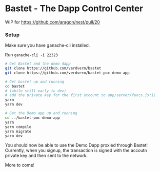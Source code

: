 # Bastet - The Dapp Control Center

WIP for https://github.com/aragon/nest/pull/20



### Setup

Make sure you have ganache-cli installed.

Run `ganache-cli -i 22323`

```bash
# Get Bastet and the demo dapp
git clone https://github.com/verdverm/bastet
git clone https://github.com/verdverm/bastet-poc-demo-app

# Get bastet up and running
cd bastet
# (while still early in dev)
# add the private key for the first account to app/server/funcs.js:11
yarn
yarn dev

# Get the Demo app up and running
cd ../bastet-poc-demo-app
yarn
yarn compile
yarn migrate
yarn dev
```

You should now be able to use the Demo Dapp
proxied through Bastet!
Currently, when you signup, the transaction
is signed with the accoutn private key
and then sent to the network.

More to come!

